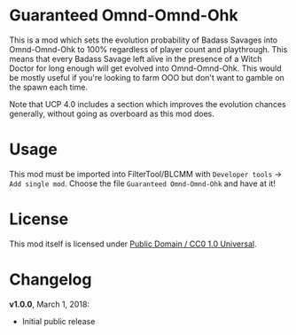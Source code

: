 Guaranteed Omnd-Omnd-Ohk
========================

This is a mod which sets the evolution probability of Badass Savages into
Omnd-Omnd-Ohk to 100% regardless of player count and playthrough.  This
means that every Badass Savage left alive in the presence of a Witch Doctor
for long enough will get evolved into Omnd-Omnd-Ohk.  This would be mostly
useful if you're looking to farm OOO but don't want to gamble on the spawn
each time.

Note that UCP 4.0 includes a section which improves the evolution chances
generally, without going as overboard as this mod does.

Usage
=====

This mod must be imported into FilterTool/BLCMM with `Developer tools` ->
`Add single mod`.  Choose the file `Guaranteed Omnd-Omnd-Ohk` and have
at it!

License
=======

This mod itself is licensed under
[Public Domain / CC0 1.0 Universal](https://creativecommons.org/publicdomain/zero/1.0/).

Changelog
=========

**v1.0.0**, March 1, 2018:
 * Initial public release
